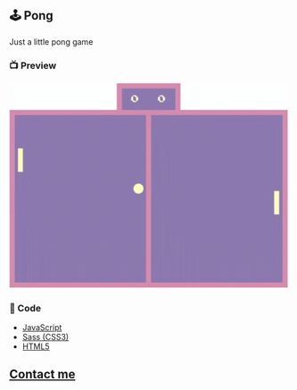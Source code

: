## 🕹️ Pong

Just a little pong game

### 📺 Preview

<img src="gif-pong.gif" width="500px" >

### 🔧 Code

- [JavaScript](https://www.javascript.com/)
- [Sass (CSS3)](https://sass-lang.com/)
- [HTML5](https://html.com/)

## [Contact me](https://www.linkedin.com/in/guerrero-roberto/)
